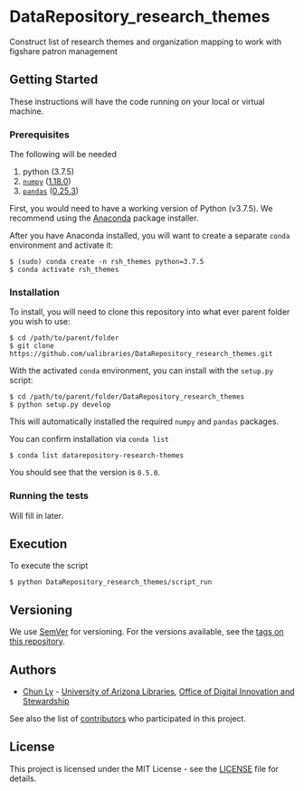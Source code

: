 # DataRepository_research_themes
Construct list of research themes and organization mapping to work with figshare patron management

## Getting Started

These instructions will have the code running on your local or virtual machine.


### Prerequisites

The following will be needed
1. python (3.7.5)
2. [`numpy`](https://numpy.org/doc/) ([1.18.0]((https://numpy.org/doc/1.18/)))
3. [`pandas`](https://pandas.pydata.org/) ([0.25.3](https://pandas.pydata.org/pandas-docs/version/0.25.3/))

First, you would need to have a working version of Python (v3.7.5).  We recommend using the
[Anaconda](https://www.anaconda.com/distribution/) package installer.

After you have Anaconda installed, you will want to create a separate `conda` environment
and activate it:

```
$ (sudo) conda create -n rsh_themes python=3.7.5
$ conda activate rsh_themes
```

### Installation

To install, you will need to clone this repository into what ever parent folder you wish to use:

```
$ cd /path/to/parent/folder
$ git clone https://github.com/ualibraries/DataRepository_research_themes.git
```

With the activated `conda` environment, you can install with the `setup.py` script:

```
$ cd /path/to/parent/folder/DataRepository_research_themes
$ python setup.py develop
```

This will automatically installed the required `numpy` and `pandas` packages.

You can confirm installation via `conda list`

```
$ conda list datarepository-research-themes
```

You should see that the version is `0.5.0`.


### Running the tests

Will fill in later.


## Execution

To execute the script
```
$ python DataRepository_research_themes/script_run
```


## Versioning

We use [SemVer](http://semver.org/) for versioning. For the versions available, see the [tags on this repository](https://github.com/ualibraries/DataRepository_research_themes/tags).

## Authors

* [Chun Ly](http://www.github.com/astrochun) - [University of Arizona Libraries](https://github.com/ualibraries), [Office of Digital Innovation and Stewardship](https://github.com/UAL-ODIS)

See also the list of
[contributors](https://github.com/ualibraries/DataRepository_research_themes/contributors) who participated in this project.


## License

This project is licensed under the MIT License - see the [LICENSE](LICENSE) file for details.
